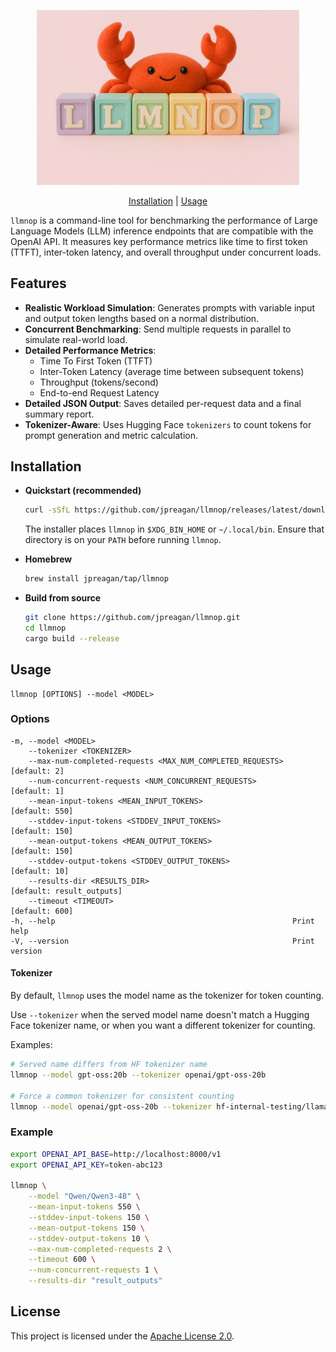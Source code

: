 <p align="center">
  <img src="assets/llmnop.png" alt="llmnop" width="420">
</p>

<p align="center">
  <a href="#installation">Installation</a> | <a href="#usage">Usage</a>
</p>

`llmnop` is a command-line tool for benchmarking the performance of Large Language Models (LLM) inference endpoints that are compatible with the OpenAI API. It measures key performance metrics like time to first token (TTFT), inter-token latency, and overall throughput under concurrent loads.

## Features

- **Realistic Workload Simulation**: Generates prompts with variable input and output token lengths based on a normal distribution.
- **Concurrent Benchmarking**: Send multiple requests in parallel to simulate real-world load.
- **Detailed Performance Metrics**:
  - Time To First Token (TTFT)
  - Inter-Token Latency (average time between subsequent tokens)
  - Throughput (tokens/second)
  - End-to-end Request Latency
- **Detailed JSON Output**: Saves detailed per-request data and a final summary report.
- **Tokenizer-Aware**: Uses Hugging Face `tokenizers` to count tokens for prompt generation and metric calculation.

## Installation

- **Quickstart (recommended)**

  ```bash
  curl -sSfL https://github.com/jpreagan/llmnop/releases/latest/download/llmnop-installer.sh | sh
  ```

  The installer places `llmnop` in `$XDG_BIN_HOME` or `~/.local/bin`. Ensure that directory is on your `PATH` before running `llmnop`.

- **Homebrew**

  ```bash
  brew install jpreagan/tap/llmnop
  ```

- **Build from source**

  ```bash
  git clone https://github.com/jpreagan/llmnop.git
  cd llmnop
  cargo build --release
  ```

## Usage

```
llmnop [OPTIONS] --model <MODEL>
```

### Options

```
-m, --model <MODEL>
    --tokenizer <TOKENIZER>
    --max-num-completed-requests <MAX_NUM_COMPLETED_REQUESTS>  [default: 2]
    --num-concurrent-requests <NUM_CONCURRENT_REQUESTS>        [default: 1]
    --mean-input-tokens <MEAN_INPUT_TOKENS>                    [default: 550]
    --stddev-input-tokens <STDDEV_INPUT_TOKENS>                [default: 150]
    --mean-output-tokens <MEAN_OUTPUT_TOKENS>                  [default: 150]
    --stddev-output-tokens <STDDEV_OUTPUT_TOKENS>              [default: 10]
    --results-dir <RESULTS_DIR>                                [default: result_outputs]
    --timeout <TIMEOUT>                                        [default: 600]
-h, --help                                                     Print help
-V, --version                                                  Print version
```

#### Tokenizer

By default, `llmnop` uses the model name as the tokenizer for token counting.

Use `--tokenizer` when the served model name doesn't match a Hugging Face tokenizer name, or when you want a different tokenizer for counting.

Examples:

```bash
# Served name differs from HF tokenizer name
llmnop --model gpt-oss:20b --tokenizer openai/gpt-oss-20b

# Force a common tokenizer for consistent counting
llmnop --model openai/gpt-oss-20b --tokenizer hf-internal-testing/llama-tokenizer
```

### Example

```bash
export OPENAI_API_BASE=http://localhost:8000/v1
export OPENAI_API_KEY=token-abc123

llmnop \
    --model "Qwen/Qwen3-4B" \
    --mean-input-tokens 550 \
    --stddev-input-tokens 150 \
    --mean-output-tokens 150 \
    --stddev-output-tokens 10 \
    --max-num-completed-requests 2 \
    --timeout 600 \
    --num-concurrent-requests 1 \
    --results-dir "result_outputs"
```

## License

This project is licensed under the [Apache License 2.0](https://www.apache.org/licenses/LICENSE-2.0).

